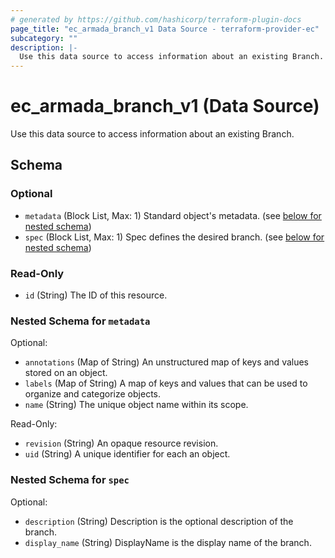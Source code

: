 ```yaml
---
# generated by https://github.com/hashicorp/terraform-plugin-docs
page_title: "ec_armada_branch_v1 Data Source - terraform-provider-ec"
subcategory: ""
description: |-
  Use this data source to access information about an existing Branch.
---
```


# ec_armada_branch_v1 (Data Source)

Use this data source to access information about an existing Branch.



<!-- schema generated by tfplugindocs -->
## Schema

### Optional

- `metadata` (Block List, Max: 1) Standard object's metadata. (see [below for nested schema](#nestedblock--metadata))
- `spec` (Block List, Max: 1) Spec defines the desired branch. (see [below for nested schema](#nestedblock--spec))

### Read-Only

- `id` (String) The ID of this resource.

<a id="nestedblock--metadata"></a>
### Nested Schema for `metadata`

Optional:

- `annotations` (Map of String) An unstructured map of keys and values stored on an object.
- `labels` (Map of String) A map of keys and values that can be used to organize and categorize objects.
- `name` (String) The unique object name within its scope.

Read-Only:

- `revision` (String) An opaque resource revision.
- `uid` (String) A unique identifier for each an object.


<a id="nestedblock--spec"></a>
### Nested Schema for `spec`

Optional:

- `description` (String) Description is the optional description of the branch.
- `display_name` (String) DisplayName is the display name of the branch.

